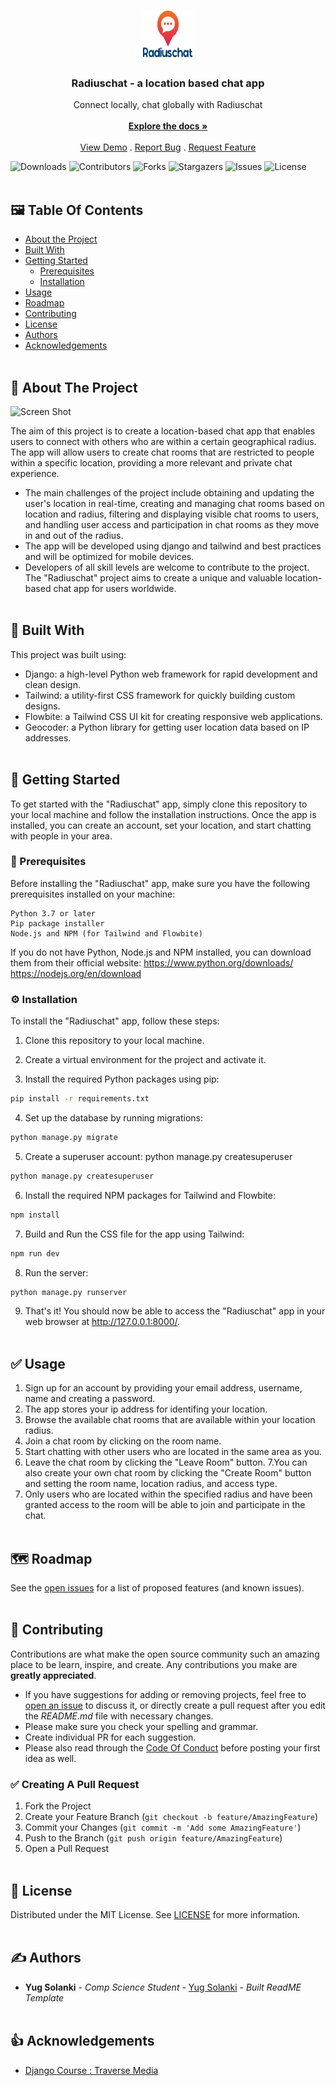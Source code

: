 <br/>
<p align="center">
  <a href="https://github.com/Yugsolanki/Radiuschat">
    <img src="images/logo.png" alt="Logo" width="80" height="80">
  </a>

  <h3 align="center">Radiuschat - 
a location based chat app</h3>

  <p align="center">
    Connect locally, chat globally with Radiuschat
    <br/>
    <br/>
    <a href="https://github.com/Yugsolanki/Radiuschat"><strong>Explore the docs »</strong></a>
    <br/>
    <br/>
    <a href="https://github.com/Yugsolanki/Radiuschat">View Demo</a>
    .
    <a href="https://github.com/Yugsolanki/Radiuschat/issues">Report Bug</a>
    .
    <a href="https://github.com/Yugsolanki/Radiuschat/issues">Request Feature</a>
  </p>
</p>

![Downloads](https://img.shields.io/github/downloads/Yugsolanki/radius-chat/total) ![Contributors](https://img.shields.io/github/contributors/Yugsolanki/radius-chat?color=dark-green) ![Forks](https://img.shields.io/github/forks/Yugsolanki/radius-chat?style=social) ![Stargazers](https://img.shields.io/github/stars/Yugsolanki/radius-chat?style=social) ![Issues](https://img.shields.io/github/issues/Yugsolanki/radius-chat) ![License](https://img.shields.io/github/license/Yugsolanki/radius-chat) 
<br/><br/>
## 🖼️ Table Of Contents

* [About the Project](#about-the-project)
* [Built With](#built-with)
* [Getting Started](#getting-started)
  * [Prerequisites](#prerequisites)
  * [Installation](#installation)
* [Usage](#usage)
* [Roadmap](#roadmap)
* [Contributing](#contributing)
* [License](#license)
* [Authors](#authors)
* [Acknowledgements](#acknowledgements)
<br/><br/>
## 🎐 About The Project

![Screen Shot](static/images/screenshot.png)

The aim of this project is to create a location-based chat app that enables users to connect with others who are within a certain geographical radius. The app will allow users to create chat rooms that are restricted to people within a specific location, providing a more relevant and private chat experience.

* The main challenges of the project include obtaining and updating the user's location in real-time, creating and managing chat rooms based on location and radius, filtering and displaying visible chat rooms to users, and handling user access and participation in chat rooms as they move in and out of the radius.
* The app will be developed using django and tailwind and best practices and will be optimized for mobile devices.
* Developers of all skill levels are welcome to contribute to the project.
The "Radiuschat" project aims to create a unique and valuable location-based chat app for users worldwide.
<br/><br/>
## 👷 Built With

This project was built using:

* Django: a high-level Python web framework for rapid development and clean design.
* Tailwind: a utility-first CSS framework for quickly building custom designs.
* Flowbite: a Tailwind CSS UI kit for creating responsive web applications.
* Geocoder: a Python library for getting user location data based on IP addresses.
<br/><br/>
## 🎍 Getting Started

To get started with the "Radiuschat" app, simply clone this repository to your local machine and follow the installation instructions. Once the app is installed, you can create an account, set your location, and start chatting with people in your area.

### 📌 Prerequisites

Before installing the "Radiuschat" app, make sure you have the following prerequisites installed on your machine:

    Python 3.7 or later
    Pip package installer
    Node.js and NPM (for Tailwind and Flowbite)

If you do not have Python, Node.js and NPM installed, you can download them from their official website: 
https://www.python.org/downloads/
https://nodejs.org/en/download

### ⚙️ Installation

To install the "Radiuschat" app, follow these steps:

1. Clone this repository to your local machine.

2. Create a virtual environment for the project and activate it.

3. Install the required Python packages using pip: 
```sh
pip install -r requirements.txt
```

4. Set up the database by running migrations: 
```sh
python manage.py migrate
```

5. Create a superuser account: python manage.py createsuperuser
```sh
python manage.py createsuperuser
```

6. Install the required NPM packages for Tailwind and Flowbite: 
```sh
npm install
```

7. Build and Run the CSS file for the app using Tailwind:
```sh
npm run dev
```

8. Run the server: 
```sh
python manage.py runserver
```

9. That's it! You should now be able to access the "Radiuschat" app in your web browser at http://127.0.0.1:8000/.
<br/><br/>
## ✅ Usage

1. Sign up for an account by providing your email address, username, name and creating a password.
2. The app stores your ip address for identifing your location.
3. Browse the available chat rooms that are available within your location radius.
4. Join a chat room by clicking on the room name.
5. Start chatting with other users who are located in the same area as you.
6. Leave the chat room by clicking the "Leave Room" button.
7.You can also create your own chat room by clicking the "Create Room" button and setting the room name, location radius, and access type. 
8. Only users who are located within the specified radius and have been granted access to the room will be able to join and participate in the chat.
<br/><br/>
## 🗺️ Roadmap

See the [open issues](https://github.com/Yugsolanki/Radiuschat/issues) for a list of proposed features (and known issues).
<br/><br/>
## 🤝 Contributing

Contributions are what make the open source community such an amazing place to be learn, inspire, and create. Any contributions you make are **greatly appreciated**.
* If you have suggestions for adding or removing projects, feel free to [open an issue](https://github.com/Yugsolanki/Radiuschat/issues/new) to discuss it, or directly create a pull request after you edit the *README.md* file with necessary changes.
* Please make sure you check your spelling and grammar.
* Create individual PR for each suggestion.
* Please also read through the [Code Of Conduct](https://github.com/Yugsolanki/Radiuschat/blob/main/CODE_OF_CONDUCT.md) before posting your first idea as well.

### ✅ Creating A Pull Request

1. Fork the Project
2. Create your Feature Branch (`git checkout -b feature/AmazingFeature`)
3. Commit your Changes (`git commit -m 'Add some AmazingFeature'`)
4. Push to the Branch (`git push origin feature/AmazingFeature`)
5. Open a Pull Request
<br/><br/>
## 📃 License

Distributed under the MIT License. See [LICENSE](https://github.com/Yugsolanki/Radiuschat/blob/main/LICENSE.md) for more information.
<br/><br/>
## ✍️ Authors

* **Yug Solanki** - *Comp Science Student* - [Yug Solanki](https://github.com/Yugsolanki) - *Built ReadME Template*
<br/><br/>
## 👍 Acknowledgements

* [Django Course : Traverse Media](https://youtu.be/PtQiiknWUcI)
